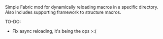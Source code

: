Simple Fabric mod for dynamically reloading macros in a specific directory.
Also Includes supporting framework to structure macros.

TO-DO:
- Fix async reloading, it's being the ops >:( 
